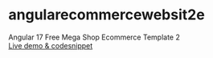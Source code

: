 # angularecommercewebsit2e
Angular 17 Free Mega Shop Ecommerce Template 2<br>
[Live demo & codesnippet
](https://therichpost.com/angular-17-free-mega-shop-ecommerce-template-2/)
